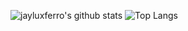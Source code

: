 ![jayluxferro's github stats](https://github-readme-stats.vercel.app/api?username=jayluxferro&show_icons=true&count_private=true&theme=tokyonight&include_all_commits=true&hide_border=true&hide_title=true) ![Top Langs](https://github-readme-stats.vercel.app/api/top-langs/?username=jayluxferro&show_icons=true&count_private=true&theme=tokyonight&layout=compact&include_all_commits=true&hide_border=true)


